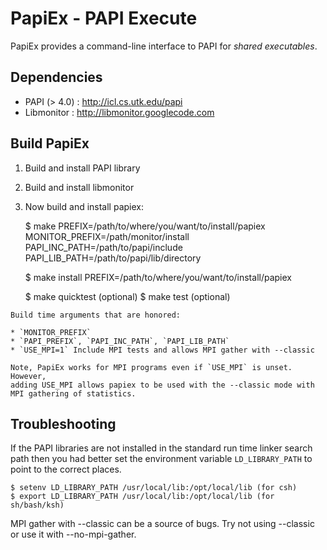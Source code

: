 PapiEx - PAPI Execute
=====================

PapiEx provides a command-line interface to PAPI for _shared executables_.


Dependencies
------------
* PAPI (> 4.0) : http://icl.cs.utk.edu/papi
* Libmonitor  : http://libmonitor.googlecode.com


Build PapiEx
------------
  1. Build and install PAPI library

  2. Build and install libmonitor

  3. Now build and install papiex:

        $ make PREFIX=/path/to/where/you/want/to/install/papiex \
               MONITOR_PREFIX=/path/monitor/install \
               PAPI_INC_PATH=/path/to/papi/include PAPI_LIB_PATH=/path/to/papi/lib/directory

        $ make install PREFIX=/path/to/where/you/want/to/install/papiex

        $ make quicktest (optional)
        $ make test (optional)


    Build time arguments that are honored:

    * `MONITOR_PREFIX`
    * `PAPI_PREFIX`, `PAPI_INC_PATH`, `PAPI_LIB_PATH`
    * `USE_MPI=1` Include MPI tests and allows MPI gather with --classic
	
    Note, PapiEx works for MPI programs even if `USE_MPI` is unset. However,
    adding USE_MPI allows papiex to be used with the --classic mode with
    MPI gathering of statistics.


Troubleshooting
---------------

If the PAPI libraries are not installed in the standard run time 
linker search path then you had better set the environment variable
`LD_LIBRARY_PATH` to point to the correct places. 

    $ setenv LD_LIBRARY_PATH /usr/local/lib:/opt/local/lib (for csh)
    $ export LD_LIBRARY_PATH /usr/local/lib:/opt/local/lib (for sh/bash/ksh)

MPI gather with --classic can be a source of bugs. Try not using --classic
or use it with --no-mpi-gather.

